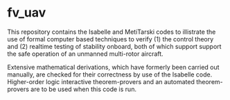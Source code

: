 # fv_uav

This repository contains the Isabelle and MetiTarski codes to illistrate the use of 
formal computer based techniques to verify 
(1) the control theory and
(2) realtime testing of stability onboard, 
both of which support support the safe operation of an unmanned multi-rotor aircraft. 

Extensive  mathematical derivations, which have formerly been carried out manually, 
are checked for their correctness by use of the Isabelle code. Higher-order logic 
interactive theorem-provers and an automated theorem-provers are to be used when 
this code is run.  
